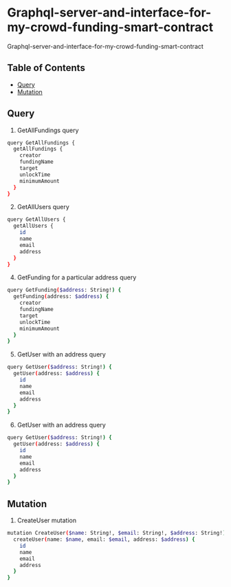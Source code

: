 # Graphql-server-and-interface-for-my-crowd-funding-smart-contract

Graphql-server-and-interface-for-my-crowd-funding-smart-contract

## Table of Contents

- [Query](#Query)
- [Mutation](#Mutation)

## Query

1. GetAllFundings query

```bash
query GetAllFundings {
  getAllFundings {
    creator
    fundingName
    target
    unlockTime
    minimumAmount
  }
}
```

2. GetAllUsers query

```bash
query GetAllUsers {
  getAllUsers {
    id
    name
    email
    address
  }
}
```

4. GetFunding for a particular address query

```bash
query GetFunding($address: String!) {
  getFunding(address: $address) {
    creator
    fundingName
    target
    unlockTime
    minimumAmount
  }
}
```

5. GetUser with an address query

```bash
query GetUser($address: String!) {
  getUser(address: $address) {
    id
    name
    email
    address
  }
}
```

6. GetUser with an address query

```bash
query GetUser($address: String!) {
  getUser(address: $address) {
    id
    name
    email
    address
  }
}
```

## Mutation

1. CreateUser mutation

```bash
mutation CreateUser($name: String!, $email: String!, $address: String!) {
  createUser(name: $name, email: $email, address: $address) {
    id
    name
    email
    address
  }
}
```
